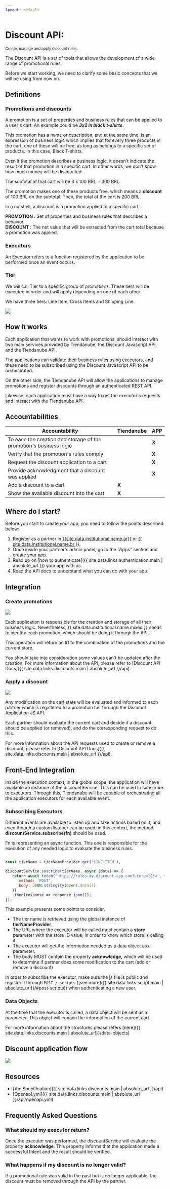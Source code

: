 ```yaml
---
layout: default
---
```


# Discount API: 
<small>Create, manage and apply discount rules.</small>

The Discount API is a set of tools that allows the development of a wide range of promotional rules.

Before we start working, we need to clarify some basic concepts that we will be using from now on.


## Definitions 
### Promotions and discounts

A promotion is a set of properties and business rules that can be applied to a user&#39;s cart. An example could be _**3x2 in black t-shirts**_.

This promotion has a name or description, and at the same time, is an expression of business logic which implies that for every three products in the cart, one of these will be free, as long as belongs to a specific set of products. In this case, Black T-shirts.

Even if the promotion describes a business logic, it doesn&#39;t indicate the result of that promotion in a specific cart. In other words, we don&#39;t know how much money will be discounted.

The subtotal of that cart will be 3 x 100 BRL = 300 BRL.

The promotion makes one of these products free, which means a **discount** of 100 BRL on the subtotal. Then, the total of the cart is 200 BRL.

In a nutshell, a discount is a promotion applied to a specific cart.

**PROMOTION** : Set of properties and business rules that describes a behavior.<br/>
**DISCOUNT** : The net value that will be extracted from the cart total because a promotion was applied.

### Executors

An Executor refers to a function registered by the application to be performed once an event occurs.

### Tier

We will call Tier to a specific group of promotions. These tiers will be executed in order and will apply depending on one of each other.

We have three tiers: Line Item, Cross Items and Shipping Line.

![](./images/promotion_tiers.png)

## How it works

Each application that wants to work with promotions, should interact with two main services provided by Tiendanube, the Discount Javascript API, and the Tiendanube API.

The applications can validate their business rules using executors, and these need to be subscribed using the Discount Javascript API to be orchestrated.

On the other side, the Tiendanube API will allow the applications to manage promotions and register discounts through an authenticated REST API.

Likewise, each application must have a way to get the executor&#39;s requests and interact with the Tiendanube API.

## Accountabilities

| Accountability | Tiendanube | APP |
| --- | --- | --- |
| To ease the creation and storage of the promotion&#39;s business logic | | **X** |
| Verify that the promotion&#39;s rules comply | | **X** |
| Request the discount application to a cart | | **X** |
| Provide acknowledgment that a discount was applied | | **X** |
| Add a discount to a cart | **X** | |
| Show the available discount into the cart | **X** | |

## Where do I start?

Before you start to create your app, you need to follow the points described below:

1. Register as a partner in [{{site.data.institutional.name.ar}}]({{site.data.institutional.partners.ar}}) or [{{ site.data.institutional.name.br }}]({site.data.institutional.partners.br}}).
2. Once inside your partner&#39;s admin panel, go to the &quot;Apps&quot; section and create your app.
3. Read up on [how to authenticate]({{ site.data.links.authentication.main | absolute_url }}) your app with us.
4. Read the API docs to understand what you can do with your app.


## Integration

### Create promotions

![](./images/c4_register_a_discount_context.png)

Each application is responsible for the creation and storage of all their business logic. Nevertheless, {{ site.data.institutional.name.mixed }} needs to identify each promotion, which should be doing it through the API.

This operation will return an ID to the combination of the promotions and the current store.

You should take into consideration some values can&#39;t be updated after the creation. For more information about the API, please refer to [Discount API Docs]({{ site.data.links.discounts.main | absolute_url }}/api).

### Apply a discount

![](./images/c4_apply_a_discount_context.png)

Any modification on the cart state will be evaluated and informed to each partner which is registered to a promotion tier through the Discount Application JS API.

Each partner should evaluate the current cart and decide if a discount should be applied (or removed), and do the corresponding request to do this.

For more information about the API requests used to create or remove a discount, please refer to [Discount API Docs]({{ site.data.links.discounts.main | absolute_url }}/api).

## Front-End Integration

Inside the execution context, in the global scope, the application will have available an instance of the discountService. This can be used to subscribe to executors. Through this, Tiendanube will be capable of orchestrating all the application executors for each available event.

### Subscribing Executors

Different events are available to listen up and take actions based on it, and even though a custom listener can be used, in this context, the method **discountService.subscribe(fn)** should be used.

Fn is representing an async function. This one is responsible for the execution of any needed logic to evaluate the business rules.

```javascript

const tierName = tierNameProvider.get('LINE_ITEM'),

discountService.suscribe(tierName, async (data) => {
   return await fetch('https://rules.my-discount-app.com?store=1234', {
      method: 'POST',
      body: JSON.stringify(event.detail)
   })
   .then(response => response.json());
});

```


This example presents some points to consider.

- The tier name is retrieved using the global instance of **tierNameProvider**.
- The URL where the executor will be called must contain a **store** parameter with the store ID value, in order to know which store is calling it.
- The executor will get the information needed as a data object as a parameter.
- The body MUST contain the property **acknowledge,** which will be used to determine if partner does some modification to the cart (add or remove a discount)

In order to subscribe the executor, make sure the js file is public and register it through `POST / scripts` ([see more]({{ site.data.links.script.main | absolute_url}}/#post-scripts)) when authenticating a new user.

### Data Objects

At the time that the executor is called, a data object will be sent as a parameter. This object will contain the information of the current cart.

For more information about the structures please refers [here]({{ site.data.links.discounts.main | absolute_url}}/data-objects)


## Discount application flow

![](./images/discount_request_flow.png)


## Resources

- [Api Specification]({{ site.data.links.discounts.main | absolute_url }}/api)
- [Openapi.yml]({{ site.data.links.discounts.main | absolute_url }}/api/openapi.yml)

## Frequently Asked Questions

### What should my executor return?

Once the executor was performed, the discountService will evaluate the property **acknowledge**. This property informs that the application made a successful Intent and the result should be verified.

### What happens if my discount is no longer valid?

If a promotional rule was valid in the past but is no longer applicable, the discount must be removed through the API by the partner.
